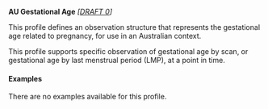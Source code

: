 **AU Gestational Age** *[[DRAFT 0](guidance.html)]*

This profile defines an observation structure that represents the gestational age related to pregnancy, for use in an Australian context.

This profile supports specific observation of gestational age by scan, or gestational age by last menstrual period (LMP), at a point in time.


#### Examples

There are no examples available for this profile.